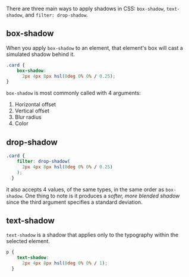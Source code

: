 There are three main ways to apply shadows in CSS: `box-shadow`, `text-shadow`, and `filter: drop-shadow`.

## box-shadow
When you apply `box-shadow` to an element, that element's box will cast a simulated shadow behind it.
```css
.card {
    box-shadow:
      2px 4px 8px hsl(0deg 0% 0% / 0.25);
}
```
`box-shadow` is most commonly called with 4 arguments:
1. Horizontal offset
2. Vertical offset
3. Blur radius
4. Color

## drop-shadow
```css
.card {
    filter: drop-shadow(
      2px 4px 8px hsl(0deg 0% 0% / 0.25)
    );
  }
```
it also accepts 4 values, of the same types, in the same order as `box-shadow`.
One thing to note is it produces a *softer, more blended shadow* since the third argument specifies a standard deviation.

## text-shadow
`text-shadow` is a shadow that applies only to the typography within the selected element.
```css
p {
    text-shadow:
      2px 4px 8px hsl(0deg 0% 0% / 1);
  }
```